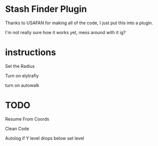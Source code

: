 # Stash Finder Plugin

Thanks to USAFAN for making all of the code, I just put this into a plugin. 

I'm not really sure how it works yet, mess around with it ig?

# instructions
Set the Radius

Turn on elytrafly

turn on autowalk

# TODO
Resume From Coords

Clean Code

Autolog if Y level drops below set level
